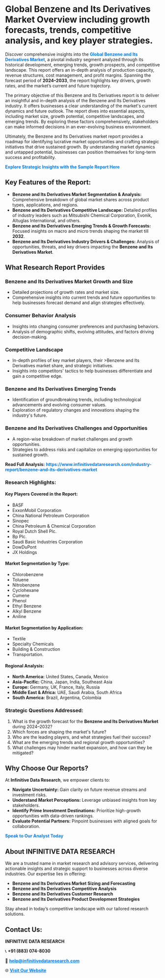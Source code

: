 <h1>Global Benzene and Its Derivatives Market Overview including growth forecasts, trends, competitive analysis, and key player strategies.</h1>
<p>
Discover comprehensive insights into the 
<a href="https://www.infinitivedataresearch.com/industry-report/benzene-and-its-derivatives-market" rel="dofollow" style="color: #007BFF; text-decoration: none;"><strong>Global Benzene and Its Derivatives Market</strong></a>, a pivotal industry segment analyzed through its historical development, emerging trends, growth prospects, and competitive landscape. This report offers an in-depth analysis of production capacity, revenue structures, cost management, and profit margins. Spanning the forecast period of <strong>2024–2033</strong>, the report highlights key drivers, growth rates, and the market’s current and future trajectory.
</p>
<p>
The primary objective of this Benzene and Its Derivatives report is to deliver an insightful and in-depth analysis of the Benzene and Its Derivatives industry. It offers businesses a clear understanding of the market's current dynamics and future outlook. The report dives into essential aspects, including market size, growth potential, competitive landscapes, and emerging trends. By exploring these factors comprehensively, stakeholders can make informed decisions in an ever-evolving business environment.
</p>
<p>
Ultimately, the Benzene and Its Derivatives market report provides a roadmap for identifying lucrative market opportunities and crafting strategic initiatives that drive sustained growth. By understanding market dynamics and untapped potential, businesses can position themselves for long-term success and profitability.
</p>
<p>
<a href="https://www.infinitivedataresearch.com/request-sample/reportId=105337" style="color: #007BFF; text-decoration: none;"><strong>Explore Strategic Insights with the Sample Report Here</strong></a>
</p>

<h2>Key Features of the Report:</h2>
<ul>
<li><strong>Benzene and Its Derivatives Market Segmentation & Analysis:</strong> Comprehensive breakdown of global market shares across product types, applications, and regions.</li>
<li><strong>Benzene and Its Derivatives Competitive Landscape:</strong> Detailed profiles of industry leaders such as Mitsubishi Chemical Corporation, Evonik, Altuglas International, and others.</li>
<li><strong>Benzene and Its Derivatives Emerging Trends & Growth Forecasts:</strong> Focused insights on macro and micro trends shaping the market till <strong>2032</strong>.</li>
<li><strong>Benzene and Its Derivatives Industry Drivers & Challenges:</strong> Analysis of opportunities, threats, and key drivers impacting the <strong>Benzene and Its Derivatives Market</strong>.</li>
</ul>

<h2>What Research Report Provides</h2>
<h3>Benzene and Its Derivatives Market Growth and Size</h3>
<ul>
<li>Detailed projections of growth rates and market size.</li>
<li>Comprehensive insights into current trends and future opportunities to help businesses forecast demand and align strategies effectively.</li>
</ul>

<h3>Consumer Behavior Analysis</h3>
<ul>
<li>Insights into changing consumer preferences and purchasing behaviors.</li>
<li>Analysis of demographic shifts, evolving attitudes, and factors driving decision-making.</li>
</ul>

<h3>Competitive Landscape</h3>
<ul>
<li>In-depth profiles of key market players, their >Benzene and Its Derivatives market share, and strategic initiatives.</li>
<li>Insights into competitors' tactics to help businesses differentiate and gain a competitive edge.</li>
</ul>

<h3>Benzene and Its Derivatives Emerging Trends</h3>
<ul>
<li>Identification of groundbreaking trends, including technological advancements and evolving consumer values.</li>
<li>Exploration of regulatory changes and innovations shaping the industry's future.</li>
</ul>

<h3>Benzene and Its Derivatives Challenges and Opportunities</h3>
<ul>
<li>A region-wise breakdown of market challenges and growth opportunities.</li>
<li>Strategies to address risks and capitalize on emerging opportunities for sustained growth.</li>
</ul>
<p><strong>Read Full Analysis:</strong> <a href="https://www.infinitivedataresearch.com/industry-report/benzene-and-its-derivatives-market" rel="dofollow" style="color: #007BFF; text-decoration: none;"><strong>https://www.infinitivedataresearch.com/industry-report/benzene-and-its-derivatives-market</strong></a></p>
<h3>Research Highlights:</h3>
<h4>Key Players Covered in the Report:</h4>
<ul><li>BASF</li><li>ExxonMobil Corporation</li><li>China National Petroleum Corporation</li><li>Sinopec</li><li>China Petroleum &amp; Chemical Corporation</li><li>Royal Dutch Shell Plc.</li><li>Bp Plc.</li><li>Saudi Basic Industries Corporation</li><li>DowDuPont</li><li>JX Holdings</li></ul>
<h4>Market Segmentation by Type:</h4>
<ul><li>Chlorobenzene</li><li>Toluene</li><li>Nitrobenzene</li><li>Cyclohexane</li><li>Cumene</li><li>Phenol</li><li>Ethyl Benzene</li><li>Alkyl Benzene</li><li>Aniline</li></ul>
<h4>Market Segmentation by Application:</h4>
<ul><li>Textile</li><li>Specialty Chemicals</li><li>Building &amp; Construction</li><li>Transportation.</li></ul>

<h4>Regional Analysis:</h4>
<ul>
<li><strong>North America:</strong> United States, Canada, Mexico</li>
<li><strong>Asia-Pacific:</strong> China, Japan, India, Southeast Asia</li>
<li><strong>Europe:</strong> Germany, UK, France, Italy, Russia</li>
<li><strong>Middle East & Africa:</strong> UAE, Saudi Arabia, South Africa</li>
<li><strong>South America:</strong> Brazil, Argentina, Colombia</li>
</ul>

<h3>Strategic Questions Addressed:</h3>
<ol>
<li>What is the growth forecast for the <strong>Benzene and Its Derivatives Market</strong> during 2024–2032?</li>
<li>Which forces are shaping the market's future?</li>
<li>Who are the leading players, and what strategies fuel their success?</li>
<li>What are the emerging trends and regional growth opportunities?</li>
<li>What challenges may hinder market expansion, and how can they be mitigated?</li>
</ol>

<h2>Why Choose Our Reports?</h2>
<p>At <strong>Infinitive Data Research</strong>, we empower clients to:</p>
<ul>
<li><strong>Navigate Uncertainty:</strong> Gain clarity on future revenue streams and investment risks.</li>
<li><strong>Understand Market Perceptions:</strong> Leverage unbiased insights from key stakeholders.</li>
<li><strong>Identify Prime Investment Destinations:</strong> Prioritize high-growth opportunities with data-driven rankings.</li>
<li><strong>Evaluate Potential Partners:</strong> Pinpoint businesses with aligned goals for collaboration.</li>
</ul>
<p><a href="https://www.infinitivedataresearch.com/industry-report/benzene-and-its-derivatives-market" rel="dofollow" style="color: #007BFF; text-decoration: none;"><strong>Speak to Our Analyst Today</strong></a></p>

<h2>About INFINITIVE DATA RESEARCH</h2>
<p>We are a trusted name in market research and advisory services, delivering actionable insights and strategic support to businesses across diverse industries. Our expertise lies in offering:</p>
<ul>
<li><strong>Benzene and Its Derivatives Market Sizing and Forecasting</strong></li>
<li><strong>Benzene and Its Derivatives Competitive Analysis</strong></li>
<li><strong>Benzene and Its Derivatives Customer Research</strong></li>
<li><strong>Benzene and Its Derivatives Product Development Strategies</strong></li>
</ul>
<p>Stay ahead in today’s competitive landscape with our tailored research solutions.</p>

<h2>Contact Us:</h2>
<p><strong>INFINITIVE DATA RESEARCH</strong></p>
<p>📞 <strong>+91 (883) 074-8030</strong></p>
<p>📧 <strong><a href="mailto:help@infinitivedataresearch.com" style="color: #007BFF;">help@infinitivedataresearch.com</a></strong></p>
<p>🌐 <strong><a href="https://www.infinitivedataresearch.com" rel="dofollow" style="color: #007BFF;">Visit Our Website</a></strong></p>
